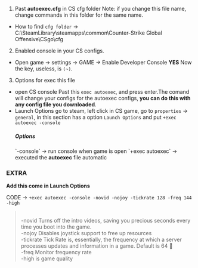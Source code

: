 1. Past <strong>autoexec.cfg</strong> in CS cfg folder
   Note: if you change this file name, change commands in this folder for the same name.

- How to find `cfg folder` -> C:\SteamLibrary\steamapps\common\Counter-Strike Global Offensive\CSgo\cfg

2. Enabled console in your CS configs.

- Open game -> settings -> GAME -> Enable Developer Console <strong>YES</strong>
  Now the key, useless, is `(~)`.

3. Options for exec this file

- open CS console
  Past this `exec autoexec`, and press enter.The comand will change your configs for the autoexec configs, <strong>you can do this with any config file you downloaded</strong>.
- Launch Options
  go to steam, left click in CS game, go to `properties` -> `general`, in this section has a option `Launch Options` and put `+exec autoexec -console`
  <h5>Options</h5>
  `-console` -> run console when game is open
  `+exec autoexec` -> executed the <strong>autoexec</strong> file automatic

### EXTRA

<span><strong>Add this come in Launch Options</strong></span>

CODE -> `+exec autoexec -console -novid -nojoy -tickrate 128 -freq 144 -high`

> </br>
> -novid
> Turns off the intro videos, saving you precious seconds every time you boot into the game.
> </br>
> -nojoy
> Disables joystick support to free up resources
> </br>
> -tickrate
> Tick Rate is, essentially, the frequency at which a server processes updates and information in a game. Default is 64 🥲
> </br>
> -freq
> Monitor frequency rate
> </br>
> -high
> is game quality
